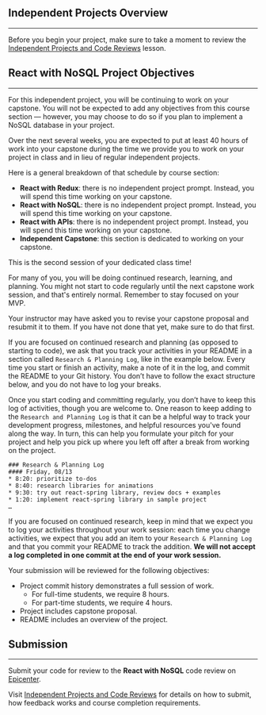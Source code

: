 ## Independent Projects Overview
---

Before you begin your project, make sure to take a moment to review the [Independent Projects and Code Reviews](https://new.learnhowtoprogram.com/pre-work/getting-started-at-epicodus/independent-projects-and-code-reviews) lesson.

## React with NoSQL Project Objectives
---

For this independent project, you will be continuing to work on your capstone. You will not be expected to add any objectives from this course section — however, you may choose to do so if you plan to implement a NoSQL database in your project.

Over the next several weeks, you are expected to put at least 40 hours of work into your capstone during the time we provide you to work on your project in class and in lieu of regular independent projects.

Here is a general breakdown of that schedule by course section:

* **React with Redux**: there is no independent project prompt. Instead, you will spend this time working on your capstone.
* **React with NoSQL**: there is no independent project prompt. Instead, you will spend this time working on your capstone.
* **React with APIs**: there is no independent project prompt. Instead, you will spend this time working on your capstone.
* **Independent Capstone**: this section is dedicated to working on your capstone. 

This is the second session of your dedicated class time!

For many of you, you will be doing continued research, learning, and planning. You might not start to code regularly until the next capstone work session, and that's entirely normal. Remember to stay focused on your MVP.

Your instructor may have asked you to revise your capstone proposal and resubmit it to them. If you have not done that yet, make sure to do that first.

If you are focused on continued research and planning (as opposed to starting to code), we ask that you track your activities in your README in a section called `Research & Planning Log`, like in the example below. Every time you start or finish an activity, make a note of it in the log, and commit the README to your Git history. You don’t have to follow the exact structure below, and you do not have to log your breaks. 

Once you start coding and committing regularly, you don’t have to keep this log of activities, though you are welcome to. One reason to keep adding to the `Research and Planning Log` is that it can be a helpful way to track your development progress, milestones, and helpful resources you've found along the way. In turn, this can help you formulate your pitch for your project and help you pick up where you left off after a break from working on the project.

```
### Research & Planning Log
#### Friday, 08/13
* 8:20: prioritize to-dos
* 8:40: research libraries for animations
* 9:30: try out react-spring library, review docs + examples
* 1:20: implement react-spring library in sample project
…
```

If you are focused on continued research, keep in mind that we expect you to log your activities throughout your work session: each time you change activities, we expect that you add an item to your `Research & Planning Log` and that you commit your README to track the addition. **We will not accept a log completed in one commit at the end of your work session.**

Your submission will be reviewed for the following objectives:

* Project commit history demonstrates a full session of work.
  *  For full-time students, we require 8 hours. 
  *  For part-time students, we require 4 hours.
* Project includes capstone proposal.
* README includes an overview of the project.

## Submission
---

Submit your code for review to the **React with NoSQL** code review on [Epicenter](https://epicenter.epicodus.com/).

Visit [Independent Projects and Code Reviews](https://new.learnhowtoprogram.com/pre-work/getting-started-at-epicodus/independent-projects-and-code-reviews) for details on how to submit, how feedback works and course completion requirements.
